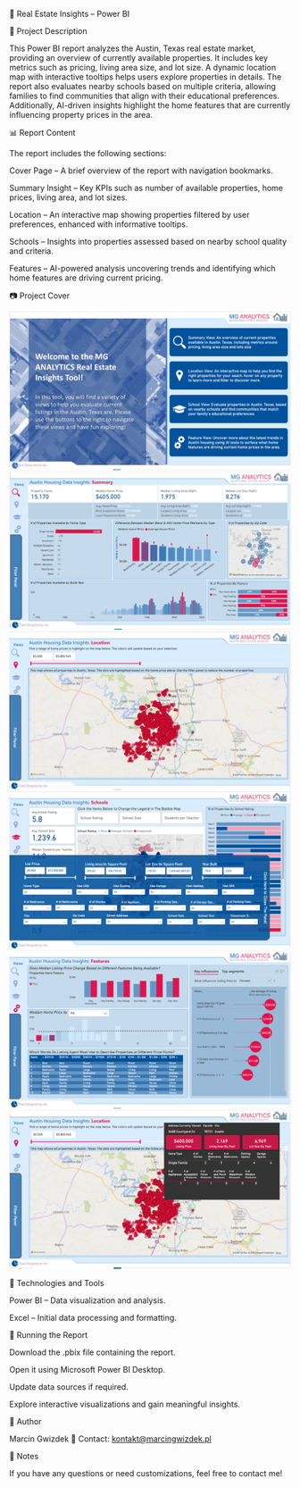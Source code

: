 🏡 Real Estate Insights – Power BI

📌 Project Description

This Power BI report analyzes the Austin, Texas real estate market, providing an overview of currently available properties. 
It includes key metrics such as pricing, living area size, and lot size. A dynamic location map with interactive tooltips helps users explore properties in details. 
The report also evaluates nearby schools based on multiple criteria, allowing families to find communities that align with their educational preferences. 
Additionally, AI-driven insights highlight the home features that are currently influencing property prices in the area.

📊 Report Content

The report includes the following sections:

Cover Page – A brief overview of the report with navigation bookmarks.

Summary Insight – Key KPIs such as number of available properties, home prices, living area, and lot sizes.

Location – An interactive map showing properties filtered by user preferences, enhanced with informative tooltips.

Schools – Insights into properties assessed based on nearby school quality and criteria.

Features – AI-powered analysis uncovering trends and identifying which home features are driving current pricing.

📷 Project Cover

![Project Cover1](https://github.com/marcingwizdek/Austin_Real_Estate_Insights/blob/main/Project%20Cover/1.PNG)
![Project Cover2](https://github.com/marcingwizdek/Austin_Real_Estate_Insights/blob/main/Project%20Cover/2.PNG)
![Project Cover3](https://github.com/marcingwizdek/Austin_Real_Estate_Insights/blob/main/Project%20Cover/3.PNG)
![Project Cover4](https://github.com/marcingwizdek/Austin_Real_Estate_Insights/blob/main/Project%20Cover/4.PNG)
![Project Cover5](https://github.com/marcingwizdek/Austin_Real_Estate_Insights/blob/main/Project%20Cover/5.PNG)
![Project Cover6](https://github.com/marcingwizdek/Austin_Real_Estate_Insights/blob/main/Project%20Cover/6.PNG)

🔧 Technologies and Tools

Power BI – Data visualization and analysis.

Excel – Initial data processing and formatting.

🚀 Running the Report

Download the .pbix file containing the report.

Open it using Microsoft Power BI Desktop.

Update data sources if required.

Explore interactive visualizations and gain meaningful insights.

📝 Author

Marcin Gwizdek
📧 Contact: kontakt@marcingwizdek.pl

📌 Notes

If you have any questions or need customizations, feel free to contact me!
